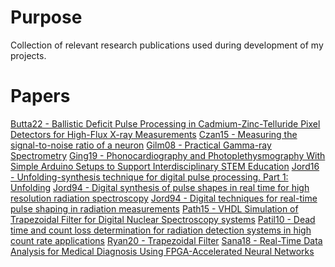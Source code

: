 # Purpose
Collection of relevant research publications used during development of my projects.

# Papers
[Butta22 - Ballistic Deficit Pulse Processing in Cadmium-Zinc-Telluride Pixel Detectors for High-Flux X-ray Measurements](https://doi.org/10.3390/s22093409)
[Czan15 - Measuring the signal-to-noise ratio of a neuron](https://doi.org/10.1073/pnas.1505545112)
[Gilm08 - Practical Gamma-ray Spectrometry](https://nna1989.files.wordpress.com/2015/05/gordon-gilmore-practical-gamma-ray-spectroscopy-2008.pdf)
[Ging19 - Phonocardiography and Photoplethysmography With Simple Arduino Setups to Support Interdisciplinary STEM Education](https://ieeexplore.ieee.org/document/8754669)
[Jord16 - Unfolding-synthesis technique for digital pulse processing. Part 1: Unfolding](https://doi.org/10.1016/j.nima.2015.07.040)
[Jord94 - Digital synthesis of pulse shapes in real time for high resolution radiation spectroscopy](https://doi.org/10.1016/0168-9002(94)91011-1)
[Jord94 - Digital techniques for real-time pulse shaping in radiation measurements](https://doi.org/10.1016/0168-9002(94)91652-7)
[Path15 - VHDL Simulation of Trapezoidal Filter for Digital Nuclear Spectroscopy systems](https://www.ijsrp.org/research-paper-0815/ijsrp-p4475.pdf)
[Patil10 - Dead time and count loss determination for radiation detection systems in high count rate applications](https://scholarsmine.mst.edu/doctoral_dissertations/2148/)
[Ryan20 - Trapezoidal Filter](ttps://nukephysik101.wordpress.com/2020/03/20/trapezoid-filter/)
[Sana18 - Real-Time Data Analysis for Medical Diagnosis Using FPGA-Accelerated Neural Networks](https://www.researchgate.net/publication/329181118_Real-Time_Data_Analysis_for_Medical_Diagnosis_Using_FPGA-Accelerated_Neural_Networks)
